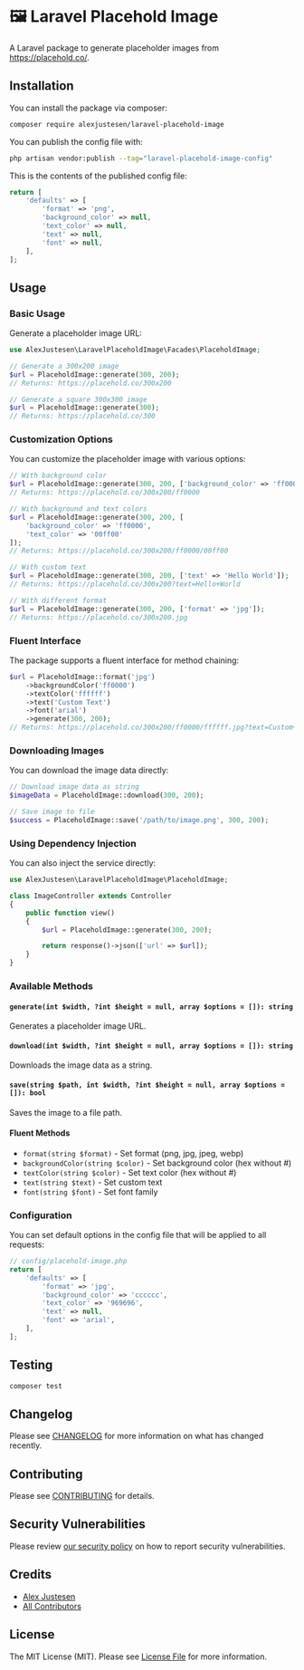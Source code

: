 # 🖼️ Laravel Placehold Image

A Laravel package to generate placeholder images from https://placehold.co/.

## Installation

You can install the package via composer:

```bash
composer require alexjustesen/laravel-placehold-image
```

You can publish the config file with:

```bash
php artisan vendor:publish --tag="laravel-placehold-image-config"
```

This is the contents of the published config file:

```php
return [
    'defaults' => [
        'format' => 'png',
        'background_color' => null,
        'text_color' => null,
        'text' => null,
        'font' => null,
    ],
];
```

## Usage

### Basic Usage

Generate a placeholder image URL:

```php
use AlexJustesen\LaravelPlaceholdImage\Facades\PlaceholdImage;

// Generate a 300x200 image
$url = PlaceholdImage::generate(300, 200);
// Returns: https://placehold.co/300x200

// Generate a square 300x300 image
$url = PlaceholdImage::generate(300);
// Returns: https://placehold.co/300
```

### Customization Options

You can customize the placeholder image with various options:

```php
// With background color
$url = PlaceholdImage::generate(300, 200, ['background_color' => 'ff0000']);
// Returns: https://placehold.co/300x200/ff0000

// With background and text colors
$url = PlaceholdImage::generate(300, 200, [
    'background_color' => 'ff0000',
    'text_color' => '00ff00'
]);
// Returns: https://placehold.co/300x200/ff0000/00ff00

// With custom text
$url = PlaceholdImage::generate(300, 200, ['text' => 'Hello World']);
// Returns: https://placehold.co/300x200?text=Hello+World

// With different format
$url = PlaceholdImage::generate(300, 200, ['format' => 'jpg']);
// Returns: https://placehold.co/300x200.jpg
```

### Fluent Interface

The package supports a fluent interface for method chaining:

```php
$url = PlaceholdImage::format('jpg')
    ->backgroundColor('ff0000')
    ->textColor('ffffff')
    ->text('Custom Text')
    ->font('arial')
    ->generate(300, 200);
// Returns: https://placehold.co/300x200/ff0000/ffffff.jpg?text=Custom+Text&font=arial
```

### Downloading Images

You can download the image data directly:

```php
// Download image data as string
$imageData = PlaceholdImage::download(300, 200);

// Save image to file
$success = PlaceholdImage::save('/path/to/image.png', 300, 200);
```

### Using Dependency Injection

You can also inject the service directly:

```php
use AlexJustesen\LaravelPlaceholdImage\PlaceholdImage;

class ImageController extends Controller
{
    public function view()
    {
        $url = PlaceholdImage::generate(300, 200);

        return response()->json(['url' => $url]);
    }
}
```

### Available Methods

#### `generate(int $width, ?int $height = null, array $options = []): string`
Generates a placeholder image URL.

#### `download(int $width, ?int $height = null, array $options = []): string`
Downloads the image data as a string.

#### `save(string $path, int $width, ?int $height = null, array $options = []): bool`
Saves the image to a file path.

#### Fluent Methods
- `format(string $format)` - Set format (png, jpg, jpeg, webp)
- `backgroundColor(string $color)` - Set background color (hex without #)
- `textColor(string $color)` - Set text color (hex without #)
- `text(string $text)` - Set custom text
- `font(string $font)` - Set font family

### Configuration

You can set default options in the config file that will be applied to all requests:

```php
// config/placehold-image.php
return [
    'defaults' => [
        'format' => 'jpg',
        'background_color' => 'cccccc',
        'text_color' => '969696',
        'text' => null,
        'font' => 'arial',
    ],
];
```

## Testing

```bash
composer test
```

## Changelog

Please see [CHANGELOG](CHANGELOG.md) for more information on what has changed recently.

## Contributing

Please see [CONTRIBUTING](CONTRIBUTING.md) for details.

## Security Vulnerabilities

Please review [our security policy](SECURITY.md) on how to report security vulnerabilities.

## Credits

- [Alex Justesen](https://github.com/alexjustesen)
- [All Contributors](https://github.com/alexjustesen/laravel-placehold-image/contributors)

## License

The MIT License (MIT). Please see [License File](LICENSE.md) for more information.
